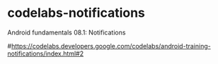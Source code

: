 # codelabs-notifications
Android fundamentals 08.1: Notifications


#https://codelabs.developers.google.com/codelabs/android-training-notifications/index.html#2
